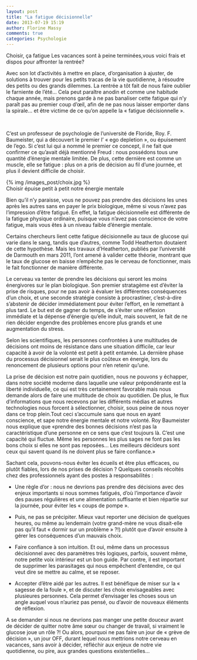 ```yaml
---
layout: post
title: "La fatigue décisionnelle"
date: 2013-07-19 15:19
author: Florine Massy
comments: true
categories: Psychologie
---
```


<div class="resume">
Choisir, ça fatigue
Les vacances sont à peine terminées,vous voici frais et dispos pour affronter la rentrée?

Avec son lot d’activités à mettre en place, d’organisation à ajuster, de solutions à trouver pour les petits tracas de la vie quotidienne, à résoudre des petits ou des grands dilemmes. La rentrée  a tôt fait de nous faire oublier le farniente de l’été…
Cela peut paraître anodin et comme une habitude chaque année, mais prenons garde à ne pas banaliser cette fatigue qui n’y paraît pas au premier coup d’œil, afin de ne pas nous laisser emporter dans la spirale… et être victime de ce qu’on appelle la « fatigue décisionnelle ».
</div><br />

<!-- more -->

C’est un professeur de psychologie de l’université de Floride, Roy. F. Baumeister, qui a  découvert le premier l’ « ego depletion », ou épuisement de l’ego. Si c’est lui qui a nommé le premier  ce concept, il ne fait que confirmer ce qu’avait déjà mentionné Freud : nous possédons tous une quantité d’énergie mentale limitée. De plus, cette dernière est comme un muscle, elle se fatigue : plus on a pris de décision au fil d’une journée, et plus il devient difficile de choisir.

<div class="image_post">{% img /images_post/choix.jpg %}</div>
<div class="quote_image">Choisir épuise petit à petit notre énergie mentale</div>

Bien qu’il n’y paraisse, vous ne pouvez pas prendre des décisions les unes après les autres sans en payer le prix biologique,  même si vous n’avez pas l’impression d’être fatigué. En effet, la fatigue décisionnelle est différente de la fatigue physique ordinaire, puisque vous n’avez pas conscience de votre fatigue, mais vous êtes à un niveau faible d’énergie mentale.

Certains chercheurs lient cette fatigue décisionnelle au taux de glucose qui varie dans le sang, tandis que d’autres, comme Todd Heatherton doutaient de cette hypothèse. Mais les travaux d’Heatherton, publiés par l’université de Darmouth en mars 2011, l’ont amené à valider cette théorie, montrant que le taux de glucose en baisse n’empêche pas le cerveau de fonctionner, mais le fait fonctionner de manière différente.

Le cerveau va  tenter de prendre les décisions qui  seront les moins énergivores sur le plan biologique. Son premier stratagème est d’éviter la prise de risques, pour ne pas avoir à évaluer les différentes conséquences  d’un choix, et une seconde stratégie consiste à procrastiner, c’est-à-dire s’abstenir de décider immédiatement pour éviter l’effort, en le remettant à plus tard. Le but est de gagner du temps, de s’éviter une réflexion immédiate et la dépense d’énergie qu’elle induit, mais souvent, le fait de ne rien décider engendre des problèmes encore plus grands et une augmentation du stress.

Selon les scientifiques, les personnes confrontées à une multitudes de décisions ont moins de résistance dans une situation difficile, car leur capacité à avoir de la volonté est petit à petit entamée. La dernière phase du processus décisionnel serait le plus coûteux en énergie, lors du renoncement de plusieurs options pour n’en retenir qu’une.

La prise de décision est notre pain quotidien, nous ne pouvons y échapper, dans notre société moderne dans laquelle une valeur prépondérante est la liberté individuelle, ce qui est très certainement favorable mais nous demande alors de faire une multitude de choix au quotidien. De plus, le flux d’informations que nous recevons par les différents médias et autres technologies nous forcent à sélectionner, choisir, sous peine de nous noyer dans ce trop plein.Tout ceci s’accumule sans que nous en ayant conscience, et sape notre énergie mentale et notre volonté.
Roy Baumeister nous explique que «prendre des bonnes décisions n’est pas la caractéristique d’une personne en ce sens que c’est toujours là. C’est une capacité qui fluctue. Même les personnes les plus sages ne font pas les bons choix si elles ne sont pas reposées… Les meilleurs décideurs sont ceux qui savent quand ils ne doivent plus se faire confiance.»

Sachant cela, pouvons-nous éviter les écueils et être plus efficaces, ou plutôt fiables, lors de nos prises de décision ? Quelques conseils récoltés chez des professionnels ayant des postes à responsabilités :

- Une règle d’or : nous ne devrions pas prendre des décisions avec des enjeux importants si nous sommes fatigués, d’où l’importance d’avoir des pauses régulières et une alimentation suffisante et bien répartie sur la journée, pour éviter les « coups de pompe ».

- Puis, ne pas se précipiter. Mieux vaut reporter une décision de quelques heures, ou même au lendemain (votre grand-mère ne vous disait-elle pas qu’il faut « dormir sur un problème » ?!) plutôt que d’avoir ensuite à gérer les conséquences d’un mauvais choix.

- Faire confiance à son intuition. Et oui, même dans un processus décisionnel avec des paramètres très logiques, parfois, souvent même, notre petite voix intérieur est un bon guide. Par contre, il est important de supprimer les parasitages qui nous empêchent d’entendre, ce qui veut dire se mettre au calme, et se reposer.

- Accepter d’être aidé par les autres. Il est bénéfique de miser sur la « sagesse de la foule », et de discuter les choix envisageables avec plusieures personnes. Cela permet d’envisager les choses sous un angle auquel vous n’auriez pas pensé, ou d’avoir de nouveaux éléments de réflexion.

 A se demander si nous ne devrions pas  manger une petite douceur avant de décider de quitter notre âme sœur ou changer de travail, si vraiment le glucose joue un rôle ?!  Ou alors, pourquoi ne pas faire un jour de « grève de décision », un jour OFF, durant lequel nous mettrions notre cerveau en vacances, sans avoir à décider, réfléchir aux enjeux de notre vie quotidienne, ou pire, aux grandes questions existentielles…